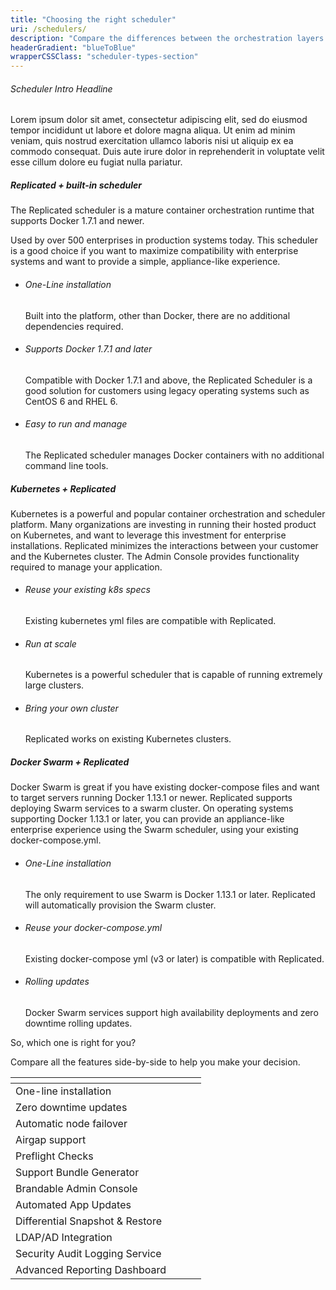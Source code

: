 ```yaml
---
title: "Choosing the right scheduler"
uri: /schedulers/
description: "Compare the differences between the orchestration layers Replicated allows you to use."
headerGradient: "blueToBlue"
wrapperCSSClass: "scheduler-types-section"
---
```


<div class="scheduler-type main-section u-borderBottom--gray">
    <div class="container">
        <div class="paddingContainer">
            <div class="u-marginTop--more u-textAlign--left u-lineHeight--normal">
                <h6>Scheduler Intro Headline</h6>
                <p>Lorem ipsum dolor sit amet, consectetur adipiscing elit, sed do eiusmod tempor incididunt ut labore et dolore magna aliqua. Ut enim ad minim veniam, quis nostrud exercitation ullamco laboris nisi ut aliquip ex ea commodo consequat. Duis aute irure dolor in reprehenderit in voluptate velit esse cillum dolore eu fugiat nulla pariatur.</p>
            </div>
        </div>
    </div>
</div>

<div class="scheduler-type main-section u-borderBottom--gray">
    <div class="container">
        <div class="paddingContainer">
            <div class='u-flexTabletReflow'>
                <div class='flex1 flex-column flex-verticalCenter u-lineHeight--normal left-content'>
                    <span class="logo replicatedLogo"></span>
                    <h5>Replicated + built-in scheduler</h5>
                    <p>The Replicated scheduler is a mature container orchestration runtime that supports Docker 1.7.1 and newer.</p>
                    <p>Used by over 500 enterprises in production systems today. This scheduler is a good choice if you want to maximize compatibility with enterprise systems and want to provide a simple, appliance-like experience.</p>
                </div>
                <div class='flex1 flex-column u-paddingLeft--most flex-verticalCenter right-content'>
                    <ul class="pros-list">
                        <li class="u-commandPromptRed">
                            <h6>One-Line installation</h6>
                            <p>Built into the platform, other than Docker, there are no additional dependencies required.</p>
                        </li>
                        <li class="u-dockerRed">
                            <h6>Supports Docker 1.7.1 and later</h6>
                            <p>Compatible with Docker 1.7.1 and above, the Replicated Scheduler is a good solution for customers using legacy operating systems such as CentOS 6 and RHEL 6.</p>
                        </li>
                        <li class="u-containersRed">
                            <h6>Easy to run and manage</h6>
                            <p>The Replicated scheduler manages Docker containers with no additional command line tools.</p>
                        </li>
                    </ul>
                </div>
            </div>
        </div>
    </div>
</div>

<div class="scheduler-type main-section u-borderBottom--gray">
    <div class="container">
        <div class="paddingContainer">
            <div class='u-flexTabletReflow flexDirection--rowReverse'>
                <div class='flex1 flex-column flex-verticalCenter u-lineHeight--normal right-content'>
                    <span class="logo kubernetesLogo"></span>
                    <h5>Kubernetes + Replicated</h5>
                    <p>Kubernetes is a powerful and popular container orchestration and scheduler platform. Many organizations are investing in running their hosted product on Kubernetes, and want to leverage this investment for enterprise installations. Replicated minimizes the interactions between your customer and the Kubernetes cluster. The Admin Console provides functionality required to manage your application.</p>
                </div>
                <div class='flex1 flex-column u-paddingLeft--most flex-verticalCenter left-content'>
                    <ul class="pros-list">
                        <li class="u-ymlBlueDark">
                            <h6>Reuse your existing k8s specs</h6>
                            <p>Existing kubernetes yml files are compatible with Replicated.</p>
                        </li>
                        <li class="u-powerBlue">
                            <h6>Run at scale</h6>
                            <p>Kubernetes is a powerful scheduler that is capable of running extremely large clusters.</p>
                        </li>
                        <li class="u-replicatedIconBlue">
                            <h6>Bring your own cluster</h6>
                            <p>Replicated works on existing Kubernetes clusters.</p>
                        </li>
                    </ul>
                </div>
            </div>
        </div>
    </div>
</div>

<div class="scheduler-type main-section u-borderBottom--gray">
    <div class="container">
        <div class="paddingContainer">
            <div class='u-flexTabletReflow'>
                <div class='flex1 flex-column flex-verticalCenter u-lineHeight--normal left-content'>
                    <span class="logo dockerSwarmLogo"></span>
                    <h5>Docker Swarm + Replicated</h5>
                    <p>Docker Swarm is great if you have existing docker-compose files and want to target servers running Docker 1.13.1 or newer. Replicated supports deploying Swarm services to a swarm cluster. On operating systems supporting Docker 1.13.1 or later, you can provide an appliance-like enterprise experience using the Swarm scheduler, using your existing docker-compose.yml.</p>
                </div>
                <div class='flex1 flex-column u-paddingLeft--most flex-verticalCenter right-content'>
                    <ul class="pros-list">
                        <li class="u-commandPromptBlue">
                            <h6>One-Line installation</h6>
                            <p>The only requirement to use Swarm is Docker 1.13.1 or later. Replicated will automatically provision the Swarm cluster.</p>
                        </li>
                        <li class="u-ymlBlueLight">
                            <h6>Reuse your docker-compose.yml</h6>
                            <p>Existing docker-compose yml (v3 or later) is compatible with Replicated.</p>
                        </li>
                        <li class="u-refreshBlue">
                            <h6>Rolling updates</h6>
                            <p>Docker Swarm services support high availability deployments and zero downtime rolling updates.</p>
                        </li>
                    </ul>
                </div>
            </div>
        </div>
    </div>
</div>

<div class="compare-section-wrapper">
    <div class="compare-section main-section">
        <div class="container">
            <div class="paddingContainer">
                <div class="header-wrapper u-textAlign--center">
                    <p class="u-color--tuna u-fontWeight--bold u-fontSize--header u-marginBottom--normal">So, which one is right for you?</p>
                    <p class="u-fontSize--large u-fontWeight--medium u-color--dustyGray u-lineHeight--normal">Compare all the features side-by-side to help you make your decision.</p>
                </div>
                <div class="table-section-wrapper u-marginTop--most">
                    <div class="table-wrapper">
                        <table>
                            <thead>
                                <tr>
                                    <th></th>
                                    <th><span class="replicatedLogo"></span></th>
                                    <th><span class="kubernetesLogo"></span></th>
                                    <th><span class="dockerSwarmLogo"></span></th>
                                </tr>
                            </thead>
                            <tbody>
                                <tr>
                                    <td>One-line installation</td>
                                    <td class="icon-cell"><span class="icon u-greenCheckCircle"></span></td>
                                    <td class="icon-cell"><span class="icon u-grayFailCircle"></span></td>
                                    <td class="icon-cell"><span class="icon u-greenCheckCircle"></span></td>                        
                                </tr>
                                <tr>
                                    <td>Zero downtime updates</td>
                                    <td class="icon-cell"><span class="icon u-grayFailCircle"></span></td>
                                    <td class="icon-cell"><span class="icon u-greenCheckCircle"></span></td>                     
                                    <td class="icon-cell"><span class="icon u-greenCheckCircle"></span></td>
                                </tr>
                                <tr>
                                    <td>Automatic node failover</td>
                                    <td class="icon-cell"><span class="icon u-grayFailCircle"></span></td>
                                    <td class="icon-cell"><span class="icon u-greenCheckCircle"></span></td>
                                    <td class="icon-cell"><span class="icon u-greenCheckCircle"></span></td>
                                </tr>
                                <tr>
                                    <td>Airgap support</td>
                                    <td class="icon-cell"><span class="icon u-greenCheckCircle"></span></td>
                                    <td class="icon-cell"><span class="icon u-grayFailCircle"></span></td>                      
                                    <td class="icon-cell"><span class="icon u-greenCheckCircle"></span></td>
                                </tr>
                                <tr>
                                    <td>Preflight Checks</td>
                                    <td class="icon-cell"><span class="icon u-greenCheckCircle"></span></td>
                                    <td class="icon-cell"><span class="icon u-greenCheckCircle"></span></td>
                                    <td class="icon-cell"><span class="icon u-greenCheckCircle"></span></td>
                                </tr>
                                <tr>
                                    <td>Support Bundle Generator</td>
                                    <td class="icon-cell"><span class="icon u-greenCheckCircle"></span></td>
                                    <td class="icon-cell"><span class="icon u-greenCheckCircle"></span></td>
                                    <td class="icon-cell"><span class="icon u-greenCheckCircle"></span></td>
                                </tr>
                                <tr>
                                    <td>Brandable Admin Console</td>
                                    <td class="icon-cell"><span class="icon u-greenCheckCircle"></span></td>
                                    <td class="icon-cell"><span class="icon u-greenCheckCircle"></span></td>
                                    <td class="icon-cell"><span class="icon u-greenCheckCircle"></span></td>
                                </tr>
                                <tr>
                                    <td>Automated App Updates</td>
                                    <td class="icon-cell"><span class="icon u-greenCheckCircle"></span></td>
                                    <td class="icon-cell"><span class="icon u-greenCheckCircle"></span></td>
                                    <td class="icon-cell"><span class="icon u-greenCheckCircle"></span></td>
                                </tr>
                                <tr>
                                    <td>Differential Snapshot &amp; Restore</td>
                                    <td class="icon-cell"><span class="icon u-greenCheckCircle"></span></td>
                                    <td class="icon-cell"><span class="icon u-grayFailCircle"></span></td>
                                    <td class="icon-cell"><span class="icon u-grayFailCircle"></span></td>
                                </tr>
                                <tr>
                                    <td>LDAP/AD Integration</td>
                                    <td class="icon-cell"><span class="icon u-greenCheckCircle"></span></td>
                                    <td class="icon-cell"><span class="icon u-greenCheckCircle"></span></td>
                                    <td class="icon-cell"><span class="icon u-greenCheckCircle"></span></td>
                                </tr>
                                <tr>
                                    <td>Security Audit Logging Service</td>
                                    <td class="icon-cell"><span class="icon u-greenCheckCircle"></span></td>
                                    <td class="icon-cell"><span class="icon u-grayFailCircle"></span></td>
                                    <td class="icon-cell"><span class="icon u-grayFailCircle"></span></td>
                                </tr>
                                <tr>
                                    <td>Advanced Reporting Dashboard</td>
                                    <td class="icon-cell"><span class="icon u-greenCheckCircle"></span></td>
                                    <td class="icon-cell"><span class="icon u-greenCheckCircle"></span></td>
                                    <td class="icon-cell"><span class="icon u-greenCheckCircle"></span></td>
                                </tr>
                            </tbody>
                        </table>
                    </div>
                </div>
            </div>
        </div>
    </div>
</div>




        

